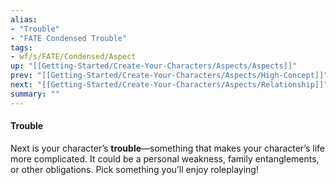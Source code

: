 ```yaml
---
alias:
- "Trouble"
- "FATE Condensed Trouble"
tags:
- wf/s/FATE/Condensed/Aspect
up: "[[Getting-Started/Create-Your-Characters/Aspects/Aspects]]"
prev: "[[Getting-Started/Create-Your-Characters/Aspects/High-Concept]]"
next: "[[Getting-Started/Create-Your-Characters/Aspects/Relationship]]"
summary: ""
---
```

#### Trouble

Next is your character’s **trouble**—something that makes your character’s life more complicated. It could be a personal weakness, family entanglements, or other obligations. Pick something you’ll enjoy roleplaying!